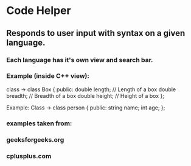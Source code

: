 # Code Helper
## Responds to user input with syntax on a given language.
### Each language has it's own view and search bar.
### Example (inside C++ view): 
class -> class Box {
   public:
   	double length; // Length of a box
   	double breadth; // Breadth of a box
   	double height; // Height of a box
};

Example: 
Class -> class person
		 {
  		  public:
    		string name;
    		int age;
		 };
### examples taken from: 
### geeksforgeeks.org
### cplusplus.com